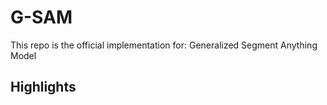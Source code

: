 # G-SAM
This repo is the official implementation for: Generalized Segment Anything Model

## Highlights


